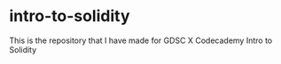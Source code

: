 # intro-to-solidity


This is the repository that I have made for GDSC X Codecademy Intro to Solidity
